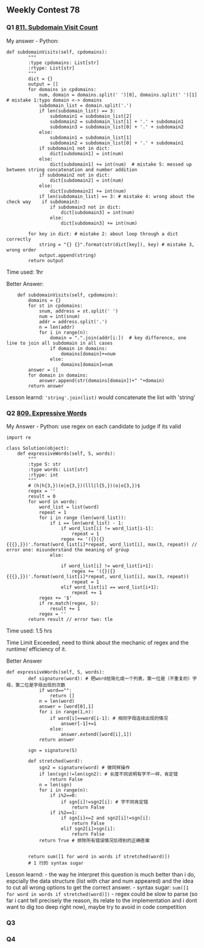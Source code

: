 ## Weekly Contest 78

### Q1 [811. Subdomain Visit Count](https://leetcode.com/contest/weekly-contest-78/problems/subdomain-visit-count/)
My answer - Python:
```
def subdomainVisits(self, cpdomains):
        """
        :type cpdomains: List[str]
        :rtype: List[str]
        """
        dict = {}
        output = []
        for domains in cpdomains:
            num, domain = domains.split(' ')[0], domains.split(' ')[1] # mistake 1:typo domain <-> domains
            subdomain_list = domain.split('.')
            if len(subdomain_list) == 3:
                subdomain1 = subdomain_list[2]
                subdomain2 = subdomain_list[1] + '.' + subdomain1
                subdomain3 = subdomain_list[0] + '.' + subdomain2
            else:
                subdomain1 = subdomain_list[1]
                subdomain2 = subdomain_list[0] + '.' + subdomain1
            if subdomain1 not in dict:
                dict[subdomain1] = int(num)
            else:
                dict[subdomain1] += int(num)  # mistake 5: messed up between string concatenation and number addition
            if subdomain2 not in dict:
                dict[subdomain2] = int(num)
            else:
                dict[subdomain2] += int(num)
            if len(subdomain_list) == 3: # mistake 4: wrong about the check way    if subdomain3:
                if subdomain3 not in dict:
                    dict[subdomain3] = int(num)
                else:
                    dict[subdomain3] += int(num)
        
        for key in dict: # mistake 2: about loop through a dict correctly
            string = "{} {}".format(str(dict[key]), key) # mistake 3, wrong order
            output.append(string)
        return output
```
Time used: 1hr

Better Answer:
```
    def subdomainVisits(self, cpdomains):
        domains = {}
        for st in cpdomains:
            snum, address = st.split(' ')
            num = int(snum)
            addr = address.split('.')
            n = len(addr)
            for i in range(n):
                domain = ".".join(addr[i:])  # key difference, one line to join all subdomain in all cases
                if domain in domains:
                    domains[domain]+=num
                else:
                    domains[domain]=num
        answer = []
        for domain in domains:
            answer.append(str(domains[domain])+" "+domain)
        return answer
```
Lesson learnd: `'string'.join(list)` would concatenate the list with 'string'

### Q2 [809. Expressive Words](https://leetcode.com/contest/weekly-contest-78/problems/expressive-words/)

My Answer - Python:
use regex on each candidate to judge if its valid
```
import re

class Solution(object):
    def expressiveWords(self, S, words):
        """
        :type S: str
        :type words: List[str]
        :rtype: int
        """
        # (h|h{3,})(e|e{3,})(lll|l{5,})(o|o{3,})$
        regex = ''
        result = 0
        for word in words:
            word_list = list(word)
            repeat = 1
            for i in range (len(word_list)):
                if i == len(word_list) - 1:
                    if word_list[i] != word_list[i-1]:
                        repeat = 1
                    regex += '({}|{}{{{},}})'.format(word_list[i]*repeat, word_list[i], max(3, repeat)) // error one: misunderstand the meaning of group 
                else:       
                    
                    if word_list[i] != word_list[i+1]:
                        regex += '({}|{}{{{},}})'.format(word_list[i]*repeat, word_list[i], max(3, repeat))
                        repeat = 1
                    elif word_list[i] == word_list[i+1]:
                        repeat += 1
            regex += '$'
            if re.match(regex, S):
                result += 1
            regex = ''
        return result // error two: tle
```
Time used: 1.5 hrs

Time Limit Exceeded, need to think about the mechanic of regex and the runtime/ efficiency of it.

Better Answer
```
def expressiveWords(self, S, words):
        def signature(word): # 把word给简化成一个列表，第一位是（不重复的）字母，第二位是字母出现的次数
            if word=="":
                return []
            n = len(word)
            answer = [word[0],1]
            for i in range(1,n):
                if word[i]==word[i-1]: # 相同字母连续出现的情况
                    answer[-1]+=1
                else:
                    answer.extend([word[i],1])
            return answer
        
        sgn = signature(S)    
                
        def stretched(word):
            sgn2 = signature(word) # 做同样操作
            if len(sgn)!=len(sgn2): # 长度不同说明有字不一样，肯定错
                return False
            n = len(sgn)
            for i in range(n):
                if i%2==0:
                    if sgn[i]!=sgn2[i]: # 字不同肯定错
                        return False
                if i%2==1: 
                    if sgn[i]<=2 and sgn2[i]!=sgn[i]: 
                        return False
                    elif sgn2[i]>sgn[i]:
                        return False
            return True # 排除所有错误情况后得到的正确答案

            
        return sum([1 for word in words if stretched(word)])
        # 1 行的 syntax sugar
```
Lesson learnd: 
    - the way he interpret this question is much better than i do, espcially the data structure (list with char and num appeared) and the idea to cut all wrong options to get the correct answer.
    - syntax sugar: `sum([1 for word in words if stretched(word)])`
    - regex could be slow to parse (so far i cant tell precisely the reason, its relate to the implementation and i dont want to dig too deep right now), maybe try to avoid in code competition

### Q3

### Q4